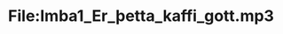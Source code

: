 ---
title: File:Imba1_Er_þetta_kaffi_gott.mp3
recording of: Er þetta kaffi gott?
reading speed: slow
speaker: Imba
license: CC0
---